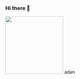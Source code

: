 ### Hi there 👋

<!--
**yasinsahin0/yasinsahin0** is a ✨ _special_ ✨ repository because its `README.md` (this file) appears on your GitHub profile.

Here are some ideas to get you started:

- 🔭 I’m currently working on ...
- 🌱 I’m currently learning ...
- 👯 I’m looking to collaborate on ...
- 🤔 I’m looking for help with ...
- 💬 Ask me about ...
- 📫 How to reach me: ...
- 😄 Pronouns: ...
- ⚡ Fun fact: ...
-->
<img height="180em" src="https://github-readme-stats.vercel.app/api?username=yasinsahin0&show_icons=true&hide_border=true&&count_private=true&include_all_commits=true" />
<!--START_SECTION:waka-->
adan
<!--END_SECTION:waka-->
